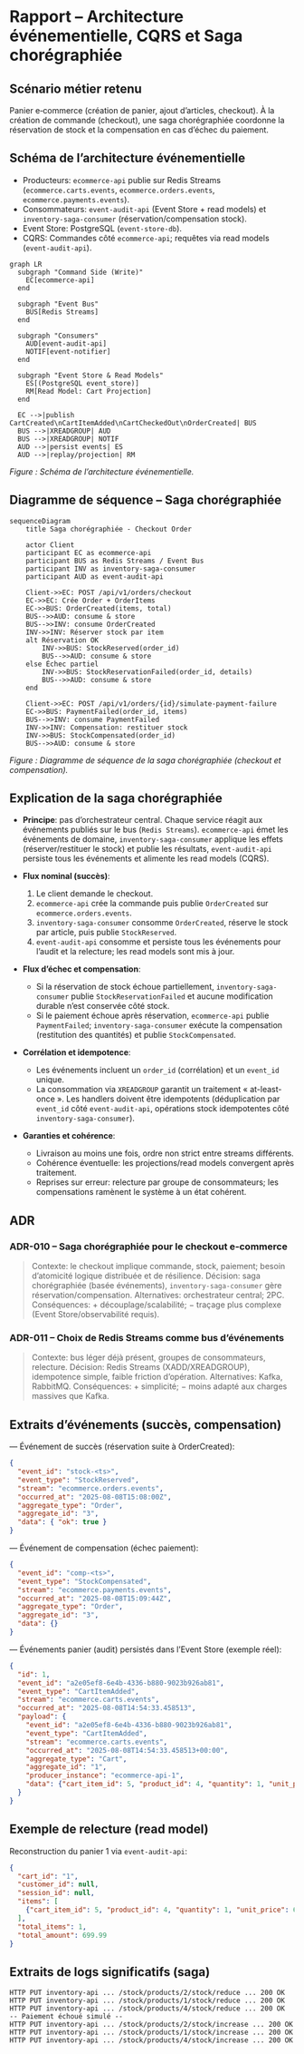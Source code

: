 # Rapport – Architecture événementielle, CQRS et Saga chorégraphiée

## Scénario métier retenu
Panier e‑commerce (création de panier, ajout d’articles, checkout). À la création de commande (checkout), une saga chorégraphiée coordonne la réservation de stock et la compensation en cas d’échec du paiement.

## Schéma de l’architecture événementielle
- Producteurs: `ecommerce-api` publie sur Redis Streams (`ecommerce.carts.events`, `ecommerce.orders.events`, `ecommerce.payments.events`).
- Consommateurs: `event-audit-api` (Event Store + read models) et `inventory-saga-consumer` (réservation/compensation stock).
- Event Store: PostgreSQL (`event-store-db`).
- CQRS: Commandes côté `ecommerce-api`; requêtes via read models (`event-audit-api`).

```mermaid
graph LR
  subgraph "Command Side (Write)"
    EC[ecommerce-api]
  end

  subgraph "Event Bus"
    BUS[Redis Streams]
  end

  subgraph "Consumers"
    AUD[event-audit-api]
    NOTIF[event-notifier]
  end

  subgraph "Event Store & Read Models"
    ES[(PostgreSQL event_store)]
    RM[Read Model: Cart Projection]
  end

  EC -->|publish CartCreated\nCartItemAdded\nCartCheckedOut\nOrderCreated| BUS
  BUS -->|XREADGROUP| AUD
  BUS -->|XREADGROUP| NOTIF
  AUD -->|persist events| ES
  AUD -->|replay/projection| RM
```

*Figure : Schéma de l’architecture événementielle.* 

## Diagramme de séquence – Saga chorégraphiée

```mermaid
sequenceDiagram
    title Saga chorégraphiée - Checkout Order

    actor Client
    participant EC as ecommerce-api
    participant BUS as Redis Streams / Event Bus
    participant INV as inventory-saga-consumer
    participant AUD as event-audit-api

    Client->>EC: POST /api/v1/orders/checkout
    EC->>EC: Crée Order + OrderItems
    EC->>BUS: OrderCreated(items, total)
    BUS-->>AUD: consume & store
    BUS-->>INV: consume OrderCreated
    INV->>INV: Réserver stock par item
    alt Réservation OK
        INV->>BUS: StockReserved(order_id)
        BUS-->>AUD: consume & store
    else Échec partiel
        INV->>BUS: StockReservationFailed(order_id, details)
        BUS-->>AUD: consume & store
    end

    Client->>EC: POST /api/v1/orders/{id}/simulate-payment-failure
    EC->>BUS: PaymentFailed(order_id, items)
    BUS-->>INV: consume PaymentFailed
    INV->>INV: Compensation: restituer stock
    INV->>BUS: StockCompensated(order_id)
    BUS-->>AUD: consume & store
```

*Figure : Diagramme de séquence de la saga chorégraphiée (checkout et compensation).* 

## Explication de la saga chorégraphiée

- **Principe**: pas d’orchestrateur central. Chaque service réagit aux événements publiés sur le bus (`Redis Streams`). `ecommerce-api` émet les événements de domaine, `inventory-saga-consumer` applique les effets (réserver/restituer le stock) et publie les résultats, `event-audit-api` persiste tous les événements et alimente les read models (CQRS).

- **Flux nominal (succès)**:
  1. Le client demande le checkout.
  2. `ecommerce-api` crée la commande puis publie `OrderCreated` sur `ecommerce.orders.events`.
  3. `inventory-saga-consumer` consomme `OrderCreated`, réserve le stock par article, puis publie `StockReserved`.
  4. `event-audit-api` consomme et persiste tous les événements pour l’audit et la relecture; les read models sont mis à jour.

- **Flux d’échec et compensation**:
  - Si la réservation de stock échoue partiellement, `inventory-saga-consumer` publie `StockReservationFailed` et aucune modification durable n’est conservée côté stock.
  - Si le paiement échoue après réservation, `ecommerce-api` publie `PaymentFailed`; `inventory-saga-consumer` exécute la compensation (restitution des quantités) et publie `StockCompensated`.

- **Corrélation et idempotence**:
  - Les événements incluent un `order_id` (corrélation) et un `event_id` unique.
  - La consommation via `XREADGROUP` garantit un traitement « at-least-once ». Les handlers doivent être idempotents (déduplication par `event_id` côté `event-audit-api`, opérations stock idempotentes côté `inventory-saga-consumer`).

- **Garanties et cohérence**:
  - Livraison au moins une fois, ordre non strict entre streams différents.
  - Cohérence éventuelle: les projections/read models convergent après traitement.
  - Reprises sur erreur: relecture par groupe de consommateurs; les compensations ramènent le système à un état cohérent.

## ADR

### ADR-010 – Saga chorégraphiée pour le checkout e‑commerce

> Contexte: le checkout implique commande, stock, paiement; besoin d’atomicité logique distribuée et de résilience.
> Décision: saga chorégraphiée (basée événements), `inventory-saga-consumer` gère réservation/compensation.
> Alternatives: orchestrateur central; 2PC.
> Conséquences: + découplage/scalabilité; − traçage plus complexe (Event Store/observabilité requis).

### ADR-011 – Choix de Redis Streams comme bus d’événements

> Contexte: bus léger déjà présent, groupes de consommateurs, relecture.
> Décision: Redis Streams (XADD/XREADGROUP), idempotence simple, faible friction d’opération.
> Alternatives: Kafka, RabbitMQ.
> Conséquences: + simplicité; − moins adapté aux charges massives que Kafka.

## Extraits d’événements (succès, compensation)
— Événement de succès (réservation suite à OrderCreated):

```json
{
  "event_id": "stock-<ts>",
  "event_type": "StockReserved",
  "stream": "ecommerce.orders.events",
  "occurred_at": "2025-08-08T15:08:00Z",
  "aggregate_type": "Order",
  "aggregate_id": "3",
  "data": { "ok": true }
}
```

— Événement de compensation (échec paiement):

```json
{
  "event_id": "comp-<ts>",
  "event_type": "StockCompensated",
  "stream": "ecommerce.payments.events",
  "occurred_at": "2025-08-08T15:09:44Z",
  "aggregate_type": "Order",
  "aggregate_id": "3",
  "data": {}
}
```

— Événements panier (audit) persistés dans l’Event Store (exemple réel):

```json
{
  "id": 1,
  "event_id": "a2e05ef8-6e4b-4336-b880-9023b926ab81",
  "event_type": "CartItemAdded",
  "stream": "ecommerce.carts.events",
  "occurred_at": "2025-08-08T14:54:33.458513",
  "payload": {
    "event_id": "a2e05ef8-6e4b-4336-b880-9023b926ab81",
    "event_type": "CartItemAdded",
    "stream": "ecommerce.carts.events",
    "occurred_at": "2025-08-08T14:54:33.458513+00:00",
    "aggregate_type": "Cart",
    "aggregate_id": "1",
    "producer_instance": "ecommerce-api-1",
    "data": {"cart_item_id": 5, "product_id": 4, "quantity": 1, "unit_price": "699.99"}
  }
}
```

## Exemple de relecture (read model)
Reconstruction du panier 1 via `event-audit-api`:

```json
{
  "cart_id": "1",
  "customer_id": null,
  "session_id": null,
  "items": [
    {"cart_item_id": 5, "product_id": 4, "quantity": 1, "unit_price": 699.99}
  ],
  "total_items": 1,
  "total_amount": 699.99
}
```

## Extraits de logs significatifs (saga)

```text
HTTP PUT inventory-api ... /stock/products/2/stock/reduce ... 200 OK
HTTP PUT inventory-api ... /stock/products/1/stock/reduce ... 200 OK
HTTP PUT inventory-api ... /stock/products/4/stock/reduce ... 200 OK
-- Paiement échoué simulé --
HTTP PUT inventory-api ... /stock/products/2/stock/increase ... 200 OK
HTTP PUT inventory-api ... /stock/products/1/stock/increase ... 200 OK
HTTP PUT inventory-api ... /stock/products/4/stock/increase ... 200 OK
```


